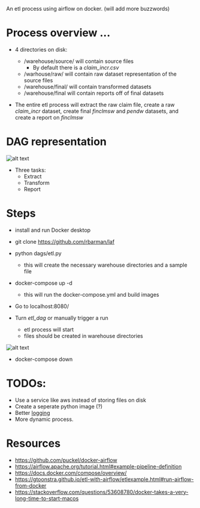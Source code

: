 An etl process using airflow on docker. (will add more buzzwords)

# Process overview ...

*  4 directories on disk:

   * /warehouse/source/ will contain source files
   		* By default there is a *claim_incr.csv*
   * /warhouse/raw/ will contain raw dataset representation of the source files
   * /warehouse/final/ will contain transformed datasets
   * /warehouse/final will contain reports off of final datasets

* The entire etl process will extract the raw claim file, create a raw *claim_incr* dataset, create final *finclmsw* and *pendw* datasets, and create a report on *finclmsw*

# DAG representation

![alt text](https://i.imgur.com/NHjZ87U.png)

* Three tasks:
	* Extract
	* Transform
	* Report
 

# Steps
* install and run Docker desktop

* git clone https://github.com/rbarman/laf

* python dags/etl.py

	* this will create the necessary warehouse directories and a sample file

* docker-compose up -d

	* this will run the docker-compose.yml and build images

* Go to localhost:8080/

* Turn *etl_dag* or manually trigger a run
		
	* etl process will start
	* files should be created in warehouse directories

![alt text](https://i.imgur.com/SYUD12t.png)

* docker-compose down


# TODOs:

* Use a service like aws instead of storing files on disk
* Create a seperate python image (?)
* Better [logging](https://github.com/Delgan/loguru)
* More dynamic process. 

# Resources
* https://github.com/puckel/docker-airflow
* https://airflow.apache.org/tutorial.html#example-pipeline-definition
* https://docs.docker.com/compose/overview/
* https://gtoonstra.github.io/etl-with-airflow/etlexample.html#run-airflow-from-docker
* https://stackoverflow.com/questions/53608780/docker-takes-a-very-long-time-to-start-macos
